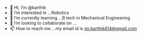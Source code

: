 - 👋 Hi, I’m @karthik
- 👀 I’m interested in ...Robotics
- 🌱 I’m currently learning ...B tech in Mechanical Engineering
- 💞️ I’m looking to collaborate on ...
- 📫 How to reach me ...my email id is mr.karthik414@gmail.com

<!---
Rkarthikkrishnan/Rkarthikkrishnan is a ✨ special ✨ repository because its `README.md` (this file) appears on your GitHub profile.
You can click the Preview link to take a look at your changes.
--->
